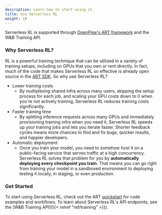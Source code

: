 ```yaml
---
description: Learn how to start using it.
title: Use Serverless RL
weight: 10
---
```


Serverless RL is supported through [OpenPipe's ART framework](https://art.openpipe.ai/getting-started/about) and the W&B Training API. 

### Why Serverless RL?

RL is a powerful training technique that can be utilized in a variety of training setups, including on GPUs that you own or rent directly. In fact, much of the code that makes Serverless RL so effective is already open source in the [ART SDK](https://github.com/openpipe/art). So why use Serverless RL?

* Lower training costs
  * By multiplexing shared infra across many users, skipping the setup process for each job, and scaling your GPU costs down to 0 when you're not actively training, Serverless RL reduces training costs significantly.
* Faster training time
  * By splitting inference requests across many GPUs and immediately provisioning training infra when you need it, Serverless RL speeds up your training jobs and lets you iterate faster. Shorter feedback cycles means more chances to find and fix bugs, quicker results, and happier developers.
* Automatic deployment
  * Once you train your model, you need to somehow host it on a public-facing service that serves traffic at a high concurrency. Serverless RL solves that problem for you by **automatically deploying every checkpoint you train**. That means you can go right from training your model in a sandboxed environment to deploying testing it locally, in staging, or even production.

### Get Started

  To start using Serverless RL, check out the ART [quickstart](https://art.openpipe.ai/getting-started/quick-start) for code examples and workflows. To learn about Serverless RL's API endpoints, see the [W&B Training API]({{< relref "ref/training" >}}).